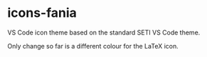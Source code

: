 # icons-fania
VS Code icon theme based on the standard SETI VS Code theme.

Only change so far is a different colour for the LaTeX icon.
